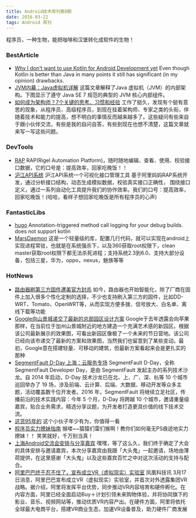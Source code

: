 ```yaml
---
title: Android技术周刊第8期
date: 2016-03-22
tags: Android 周刊
---
```

程序员，一种生物，能把咖啡和汉堡转化成软件的生物！

### BestArticle
* [Why I don't want to use Kotlin for Android Development yet](http://artemzin.com/blog/why-i-dont-want-to-use-kotlin-for-android-development-yet/?utm_source=Android+Weekly&utm_campaign=1172c35594-Android_Weekly_196&utm_medium=email&utm_term=0_4eb677ad19-1172c35594-337979953) Even though Kotlin is better than Java in many points it still has significant (in my opinion) drawbacks. 
* [JVM内幕：Java虚拟机详解](https://mp.weixin.qq.com/s?__biz=MzA4NDM2MjAwNw==&mid=401750457&idx=1&sn=e59785deb47c1e2fc6845bbfad6346b5&scene=1&srcid=0314MCxuZ1lTMKgZRVmVT6aM&key=710a5d99946419d9453ad7f332e226220c10ab61cd89b34235281c135cd38750ed2857d5d3ec1c541e88a29067fec03e&ascene=0&uin=MjM2NDM0ODgyMA%3D%3D) 这篇文章解释了Java 虚拟机（JVM）的内部架构。下图显示了遵守 Java SE 7 规范的典型的 JVM 核心内部组件。
* [如何成为架构师？7个关键的思考、习惯和经验](https://mp.weixin.qq.com/s?__biz=MzA5Nzc4OTA1Mw==&mid=410252715&idx=1&sn=d1d5f95de8d1905c4530955f862f735b&scene=1&srcid=0314f27h2PiA2rFrHFqcN6vd&key=710a5d99946419d937366e44ff1d99ad36bfb96517cd294c0ad0aae0710179714b2db5e3ca0bea3e063e981a6409ee21&ascene=0&uin=MjM2NDM0ODgyMA%3D%3D) 工作了挺久，发现有个挺有意思的现象，从程序员、高级程序员，到现在挂着架构师、专家之类的头衔，伴随着技术和能力的提高，想不明白的事情反而越来越多了。这些疑问有些来自于跟小伙伴交流，有些是我的自问自答，有些到现在也想不清楚，这篇文章就来写一写这些问题。

### DevTools
* [RAP](http://thx.github.io/RAP/index_zh.html) RAP(Rigel Automation Platform)，随时随地编辑、查看、使用、校验接口数据，它的口号是：提高效率，回家吃晚饭！！
* [沪江API系统](http://rap.fe.yeshj.com/platform/home.do) 沪江API系统一个可视化接口管理工具 基于阿里妈妈RAP系统开发，通过分析接口结构，动态生成模拟数据，校验真实接口正确性， 围绕接口定义，通过一系列自动化工具提升我们的协作效率。我们的口号：提高效率，回家吃晚饭！(哈哈，看样子想回家吃晚饭是所有程序员的心声)

### FantasticLibs

* [hugo](https://github.com/JakeWharton/hugo) Annotation-triggered method call logging for your debug builds.
does not support kotlin
* [MarsDaemon](https://github.com/Marswin/MarsDaemon) 这是一个轻量级的库，配置几行代码，就可以实现在android上实现进程常驻，也就是在系统强杀下，以及360获取root权限下，clean master获取root权限下都无法杀死进程；支持系统2.3到6.0、支持大部分设备，包括三星，华为，oppo，nexus，魅族等等

### HotNews

* [路由器刷第三方固件遭美官方封杀](http://www.ithome.com/html/digi/211327.htm) 如今，路由器也开始智能化，除了厂商在固件上加入很多个性化定制的选择，不少也支持刷入第三方的固件，比如DD-WRT、Tomato、OpenWRT等，从而实现方便多拨、信号放大、白名单、离线下载等功能
* [Google向山景城递交了最新的总部园区设计方案](http://www.cnbeta.com/articles/483953.htm) Google于去年透露会向苹果那样，在当前位于加州山景城附近的地方建造一个充满艺术感的新园区。根据该公司最新展示的效果图，可看出新园区像极了一个未来的节日营地。该公司已经向该市递交了最新的方案和效果图，当然我们也留意到了某些变动。最初，Google意在搭建轻量、可移动的建筑，但最新方案看起来会是更扎实的那种
* [SegmentFault D-Day 上海：云服务专场](https://segmentfault.com/e/1160000004510150) SegmentFault D-Day，全称 SegmentFault Developer Day，是由 SegmentFault 发起主办的系列技术沙⻰。自 2014 年启动，D-Day 技术沙龙已在北、上、广、深、杭等 10 个城市巡回举办了 19 场，涉及前端、云计算、后端、大数据、移动开发等众多主题，活动覆盖数千位开发者。2016 年，SegmentFault 将继续立足社区，传播前沿的技术实践内容：今年 5 个月，D-Day 将跨越 10 个城市，邀请重量级嘉宾，贴合业务需求，精选分享议题，为开发者打造更具价值的线下技术交流。
* [这货95年的](http://aidanfollestad.com/about) 这个小伙子年少有为，你值得一看
* [程序员实力撩妹指南](https://mp.weixin.qq.com/s?__biz=MjM5OTM0MzIwMQ==&mid=404321327&idx=1&sn=2d851ab953b7bce7d8734b0fdd94ef57&scene=1&srcid=0314Ml3EVRrxM97kqOLugyZJ&key=710a5d99946419d93f5d9d6f2c3d98d18d055bcc73fb7928a3c0917d2f4a45276269576400899ff2151edcb1de3d41c4&ascene=0&uin=MjM2NDM0ODgyMA%3D%3D) 猴喽~~猿猿们雷们猴啊！教你们如何毫无PS痕迹地实力撩妹！！ 笑笑就好，千万别当真！
* [上海Android交流会安排与分享嘉宾](https://mp.weixin.qq.com/s?__biz=MzA4NTQwNDcyMA==&mid=402771384&idx=1&sn=d5386de694c0cdb0250d258743744e2f&scene=1&srcid=0316uWxad7Bm5NtL4Sfz7ZAo&key=710a5d99946419d98acec59e4705d4eec8255ea10f4d2d3cf92b60150b0f33e7d6a8a32b00dfbe1bd248a31ccd71a88d&ascene=0&uin=MjM2NDM0ODgyMA%3D%3D) 嘿嘿，等了这么久，我们终于确定了大会的具体安排与邀请嘉宾，本次分享嘉宾由我跟「大头鬼」一起邀请，场地由薄荷提供，在这里感谢「大头鬼」以及这些嘉宾百忙之中对这次活动的支持与配合。
* [阿里巴巴终于忍不住了，宣布成立VR（虚拟现实）实验室](https://mp.weixin.qq.com/s?__biz=MzIzNzE4NjkxMw==&mid=403135639&idx=1&sn=0e5b8da2beb165d56b0d208773117eb2&scene=1&srcid=03172s3Vu9j3AMP7s9ygBt3I&key=710a5d99946419d989b5ca4fb7c598c00497dced00ff1a34bb7882ff4c9edaf6d26dc57ae6f4bdb2326275d44d9ae3be&ascene=0&uin=MjM2NDM0ODgyMA%3D%3D) 凤凰科技讯 3月17日消息，阿里巴巴宣布成立VR（虚拟现实）实验室，并首次对外透露集团VR战略。据介绍，阿里将发挥平台优势，同步推动VR内容培育和硬件孵化。在内容方面，阿里已经全面启动Buy＋计划引领未来购物体验，并将协同旗下的影业、音乐、视频网站等，推动优质VR内容产出。在硬件方面，阿里将依托全球最大电商平台，搭建VR商业生态，加速VR设备普及，助力硬件厂商发展


